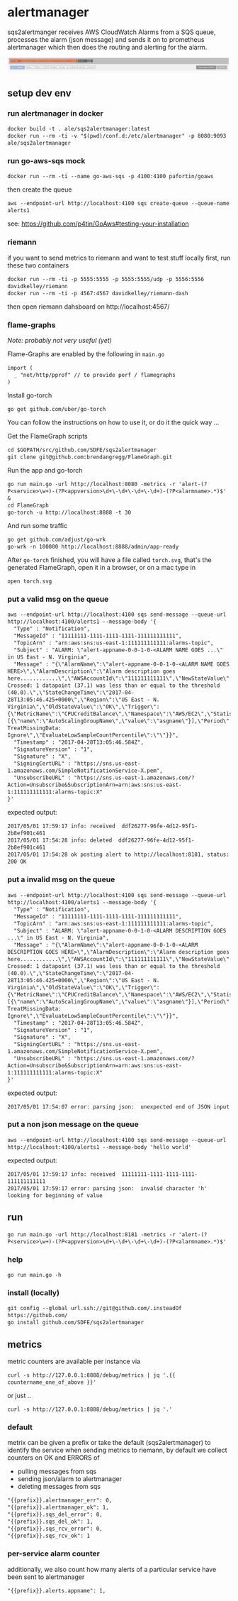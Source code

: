 # alertmanager

sqs2alertmanger receives AWS CloudWatch Alarms from a SQS queue, processes the alarm (json message) and sends it on to prometheus alertmanager which then does
the routing and alerting for the alarm.

![example_alert.png](example_alert.png)

## setup dev env

### run alertmanager in docker

```
docker build -t . ale/sqs2alertmanager:latest
docker run --rm -ti -v "$(pwd)/conf.d:/etc/alertmanager" -p 8080:9093 ale/sqs2alertmanager
```
### run go-aws-sqs mock

```
docker run --rm -ti --name go-aws-sqs -p 4100:4100 pafortin/goaws
```

then create the queue

```
aws --endpoint-url http://localhost:4100 sqs create-queue --queue-name alerts1
```

see: https://github.com/p4tin/GoAws#testing-your-installation

### riemann

if you want to send metrics to riemann and want to test stuff locally first, run these two containers

```
docker run --rm -ti -p 5555:5555 -p 5555:5555/udp -p 5556:5556 davidkelley/riemann
docker run --rm -ti -p 4567:4567 davidkelley/riemann-dash
```

then open riemann dahsboard on http://localhost:4567/

### flame-graphs

*Note: probably not very useful (yet)*

Flame-Graphs are enabled by the following in ```main.go```
```
import (
  _ "net/http/pprof" // to provide perf / flamegraphs
)
```

Install go-torch
```
go get github.com/uber/go-torch
```

You can follow the instructions on how to use it, or do it the quick way ...

Get the FlameGraph scripts
```
cd $GOPATH/src/github.com/SDFE/sqs2alertmanager
git clone git@github.com:brendangregg/FlameGraph.git
```

Run the app and go-torch
```
go run main.go -url http://localhost:8080 -metrics -r 'alert-(?P<service>\w+)-(?P<appversion>\d+\-\d+\-\d+\-\d+)-(?P<alarmname>.*)$' &
cd FlameGraph
go-torch -u http://localhost:8888 -t 30
```

And run some traffic
```
go get github.com/adjust/go-wrk
go-wrk -n 100000 http://localhost:8888/admin/app-ready
```

After ```go-torch``` finished, you will have a file called ```torch.svg```, that's the generated FlameGraph, open it in a browser, or on a mac type in

```
open torch.svg
```

### put a valid msg on the queue

```
aws --endpoint-url http://localhost:4100 sqs send-message --queue-url http://localhost:4100/alerts1 --message-body '{
  "Type" : "Notification",
  "MessageId" : "11111111-1111-1111-1111-111111111111",
  "TopicArn" : "arn:aws:sns:us-east-1:111111111111:alarms-topic",
  "Subject" : "ALARM: \"alert-appname-0-0-1-0-<ALARM NAME GOES ...\" in US East - N. Virginia",
  "Message" : "{\"AlarmName\":\"alert-appname-0-0-1-0-<ALARM NAME GOES HERE>\",\"AlarmDescription\":\"Alarm description goes here............\",\"AWSAccountId\":\"111111111111\",\"NewStateValue\":\"ALARM\",\"NewStateReason\":\"Threshold Crossed: 1 datapoint (37.1) was less than or equal to the threshold (40.0).\",\"StateChangeTime\":\"2017-04-28T13:05:46.425+0000\",\"Region\":\"US East - N. Virginia\",\"OldStateValue\":\"OK\",\"Trigger\":{\"MetricName\":\"CPUCreditBalance\",\"Namespace\":\"AWS/EC2\",\"StatisticType\":\"Statistic\",\"Statistic\":\"SUM\",\"Unit\":null,\"Dimensions\":[{\"name\":\"AutoScalingGroupName\",\"value\":\"asgname\"}],\"Period\":60,\"EvaluationPeriods\":1,\"ComparisonOperator\":\"LessThanOrEqualToThreshold\",\"Threshold\":40.0,\"TreatMissingData\":\"- TreatMissingData: Ignore\",\"EvaluateLowSampleCountPercentile\":\"\"}}",
  "Timestamp" : "2017-04-28T13:05:46.584Z",
  "SignatureVersion" : "1",
  "Signature" : "X",
  "SigningCertURL" : "https://sns.us-east-1.amazonaws.com/SimpleNotificationService-X.pem",
  "UnsubscribeURL" : "https://sns.us-east-1.amazonaws.com/?Action=Unsubscribe&SubscriptionArn=arn:aws:sns:us-east-1:111111111111:alarms-topic:X"
}'
```

expected output:

```
2017/05/01 17:59:17 info: received  ddf26277-96fe-4d12-95f1-2b8ef901c461
2017/05/01 17:54:28 info: deleted  ddf26277-96fe-4d12-95f1-2b8ef901c461
2017/05/01 17:54:28 ok posting alert to http://localhost:8181, status: 200 OK
```

### put a invalid msg on the queue

```
aws --endpoint-url http://localhost:4100 sqs send-message --queue-url http://localhost:4100/alerts1 --message-body '{
  "Type" : "Notification",
  "MessageId" : "11111111-1111-1111-1111-111111111111",
  "TopicArn" : "arn:aws:sns:us-east-1:111111111111:alarms-topic",
  "Subject" : "ALARM: \"alert-appname-0-0-1-0-<ALARM DESCRIPTION GOES ...\" in US East - N. Virginia",
  "Message" : "{\"AlarmName\":\"alert-appname-0-0-1-0-<ALARM DESCRIPTION GOES HERE>\",\"AlarmDescription\":\"Alarm description goes here............\",\"AWSAccountId\":\"111111111111\",\"NewStateValue\":\"ALARM\",\"NewStateReason\":\"Threshold Crossed: 1 datapoint (37.1) was less than or equal to the threshold (40.0).\",\"StateChangeTime\":\"2017-04-28T13:05:46.425+0000\",\"Region\":\"US East - N. Virginia\",\"OldStateValue\":\"OK\",\"Trigger\":{\"MetricName\":\"CPUCreditBalance\",\"Namespace\":\"AWS/EC2\",\"StatisticType\":\"Statistic\",\"Statistic\":\"SUM\",\"Unit\":null,\"Dimensions\":[{\"name\":\"AutoScalingGroupName\",\"value\":\"asgname\"}],\"Period\":60,\"EvaluationPeriods\":1,\"ComparisonOperator\":\"LessThanOrEqualToThreshold\",\"Threshold\":40.0,\"TreatMissingData\":\"- TreatMissingData: Ignore\",\"EvaluateLowSampleCountPercentile\":\"\"}}",
  "Timestamp" : "2017-04-28T13:05:46.584Z",
  "SignatureVersion" : "1",
  "Signature" : "X",
  "SigningCertURL" : "https://sns.us-east-1.amazonaws.com/SimpleNotificationService-X.pem",
  "UnsubscribeURL" : "https://sns.us-east-1.amazonaws.com/?Action=Unsubscribe&SubscriptionArn=arn:aws:sns:us-east-1:111111111111:alarms-topic:X"
}'
```

expected output:

```
2017/05/01 17:54:07 error: parsing json:  unexpected end of JSON input
```

### put a non json message on the queue

```
aws --endpoint-url http://localhost:4100 sqs send-message --queue-url http://localhost:4100/alerts1 --message-body 'hello world'
```

expected output:

```
2017/05/01 17:59:17 info: received  11111111-1111-1111-1111-111111111111
2017/05/01 17:59:17 error: parsing json:  invalid character 'h' looking for beginning of value
```

## run

```
go run main.go -url http://localhost:8181 -metrics -r 'alert-(?P<service>\w+)-(?P<appversion>\d+\-\d+\-\d+\-\d+)-(?P<alarmname>.*)$'
```

### help

```
go run main.go -h
```

### install (locally)

```
git config --global url.ssh://git@github.com/.insteadOf https://github.com/
go install github.com/SDFE/sqs2alertmanager
```

## metrics

metric counters are available per instance via

```
curl -s http://127.0.0.1:8888/debug/metrics | jq '.{{ countername_one_of_above }}'
```

or just ..

```
curl -s http://127.0.0.1:8888/debug/metrics | jq '.'
```

### default

metrix can be given a prefix or take the default (sqs2alertmanager) to identify the service when sending metrics to riemann, by default we collect counters on OK and ERRORS of
- pulling messages from sqs
- sending json/alarm to alertmanager
- deleting messages from sqs

```
"{{prefix}}.alertmanager_err": 0,
"{{prefix}}.alertmanager_ok": 1,
"{{prefix}}.sqs_del_error": 0,
"{{prefix}}.sqs_del_ok": 1,
"{{prefix}}.sqs_rcv_error": 0,
"{{prefix}}.sqs_rcv_ok": 1
```

### per-service alarm counter

additionally, we also count how many alerts of a particular service have been sent to alertmanager

```
"{{prefix}}.alerts.appname": 1,
```

